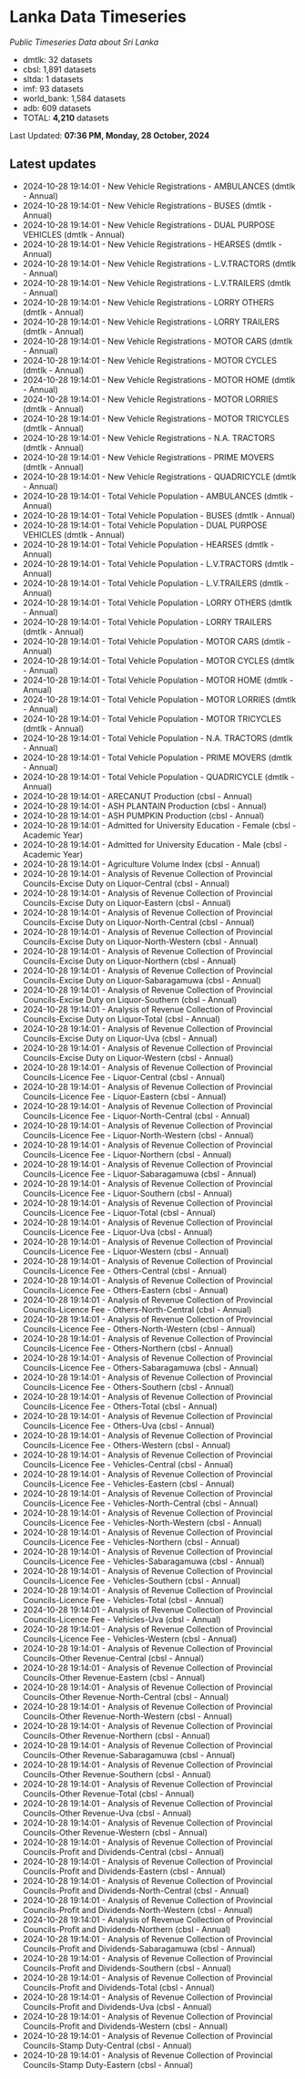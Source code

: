 # Lanka Data Timeseries
*Public Timeseries Data about Sri Lanka*

* dmtlk: 32 datasets
* cbsl: 1,891 datasets
* sltda: 1 datasets
* imf: 93 datasets
* world_bank: 1,584 datasets
* adb: 609 datasets
* TOTAL: **4,210** datasets

Last Updated: **07:36 PM, Monday, 28 October, 2024**

## Latest updates

* 2024-10-28 19:14:01 - New Vehicle Registrations - AMBULANCES (dmtlk - Annual)
* 2024-10-28 19:14:01 - New Vehicle Registrations - BUSES (dmtlk - Annual)
* 2024-10-28 19:14:01 - New Vehicle Registrations - DUAL PURPOSE VEHICLES (dmtlk - Annual)
* 2024-10-28 19:14:01 - New Vehicle Registrations - HEARSES (dmtlk - Annual)
* 2024-10-28 19:14:01 - New Vehicle Registrations - L.V.TRACTORS (dmtlk - Annual)
* 2024-10-28 19:14:01 - New Vehicle Registrations - L.V.TRAILERS (dmtlk - Annual)
* 2024-10-28 19:14:01 - New Vehicle Registrations - LORRY OTHERS (dmtlk - Annual)
* 2024-10-28 19:14:01 - New Vehicle Registrations - LORRY TRAILERS (dmtlk - Annual)
* 2024-10-28 19:14:01 - New Vehicle Registrations - MOTOR CARS (dmtlk - Annual)
* 2024-10-28 19:14:01 - New Vehicle Registrations - MOTOR CYCLES (dmtlk - Annual)
* 2024-10-28 19:14:01 - New Vehicle Registrations - MOTOR HOME (dmtlk - Annual)
* 2024-10-28 19:14:01 - New Vehicle Registrations - MOTOR LORRIES (dmtlk - Annual)
* 2024-10-28 19:14:01 - New Vehicle Registrations - MOTOR TRICYCLES (dmtlk - Annual)
* 2024-10-28 19:14:01 - New Vehicle Registrations - N.A. TRACTORS (dmtlk - Annual)
* 2024-10-28 19:14:01 - New Vehicle Registrations - PRIME MOVERS (dmtlk - Annual)
* 2024-10-28 19:14:01 - New Vehicle Registrations - QUADRICYCLE (dmtlk - Annual)
* 2024-10-28 19:14:01 - Total Vehicle Population - AMBULANCES (dmtlk - Annual)
* 2024-10-28 19:14:01 - Total Vehicle Population - BUSES (dmtlk - Annual)
* 2024-10-28 19:14:01 - Total Vehicle Population - DUAL PURPOSE VEHICLES (dmtlk - Annual)
* 2024-10-28 19:14:01 - Total Vehicle Population - HEARSES (dmtlk - Annual)
* 2024-10-28 19:14:01 - Total Vehicle Population - L.V.TRACTORS (dmtlk - Annual)
* 2024-10-28 19:14:01 - Total Vehicle Population - L.V.TRAILERS (dmtlk - Annual)
* 2024-10-28 19:14:01 - Total Vehicle Population - LORRY OTHERS (dmtlk - Annual)
* 2024-10-28 19:14:01 - Total Vehicle Population - LORRY TRAILERS (dmtlk - Annual)
* 2024-10-28 19:14:01 - Total Vehicle Population - MOTOR CARS (dmtlk - Annual)
* 2024-10-28 19:14:01 - Total Vehicle Population - MOTOR CYCLES (dmtlk - Annual)
* 2024-10-28 19:14:01 - Total Vehicle Population - MOTOR HOME (dmtlk - Annual)
* 2024-10-28 19:14:01 - Total Vehicle Population - MOTOR LORRIES (dmtlk - Annual)
* 2024-10-28 19:14:01 - Total Vehicle Population - MOTOR TRICYCLES (dmtlk - Annual)
* 2024-10-28 19:14:01 - Total Vehicle Population - N.A. TRACTORS (dmtlk - Annual)
* 2024-10-28 19:14:01 - Total Vehicle Population - PRIME MOVERS (dmtlk - Annual)
* 2024-10-28 19:14:01 - Total Vehicle Population - QUADRICYCLE (dmtlk - Annual)
* 2024-10-28 19:14:01 - ARECANUT Production (cbsl - Annual)
* 2024-10-28 19:14:01 - ASH PLANTAIN Production (cbsl - Annual)
* 2024-10-28 19:14:01 - ASH PUMPKIN Production (cbsl - Annual)
* 2024-10-28 19:14:01 - Admitted for University Education - Female (cbsl - Academic Year)
* 2024-10-28 19:14:01 - Admitted for University Education - Male (cbsl - Academic Year)
* 2024-10-28 19:14:01 - Agriculture Volume Index (cbsl - Annual)
* 2024-10-28 19:14:01 - Analysis of Revenue Collection of Provincial Councils-Excise Duty on Liquor-Central (cbsl - Annual)
* 2024-10-28 19:14:01 - Analysis of Revenue Collection of Provincial Councils-Excise Duty on Liquor-Eastern (cbsl - Annual)
* 2024-10-28 19:14:01 - Analysis of Revenue Collection of Provincial Councils-Excise Duty on Liquor-North-Central (cbsl - Annual)
* 2024-10-28 19:14:01 - Analysis of Revenue Collection of Provincial Councils-Excise Duty on Liquor-North-Western (cbsl - Annual)
* 2024-10-28 19:14:01 - Analysis of Revenue Collection of Provincial Councils-Excise Duty on Liquor-Northern (cbsl - Annual)
* 2024-10-28 19:14:01 - Analysis of Revenue Collection of Provincial Councils-Excise Duty on Liquor-Sabaragamuwa (cbsl - Annual)
* 2024-10-28 19:14:01 - Analysis of Revenue Collection of Provincial Councils-Excise Duty on Liquor-Southern (cbsl - Annual)
* 2024-10-28 19:14:01 - Analysis of Revenue Collection of Provincial Councils-Excise Duty on Liquor-Total (cbsl - Annual)
* 2024-10-28 19:14:01 - Analysis of Revenue Collection of Provincial Councils-Excise Duty on Liquor-Uva (cbsl - Annual)
* 2024-10-28 19:14:01 - Analysis of Revenue Collection of Provincial Councils-Excise Duty on Liquor-Western (cbsl - Annual)
* 2024-10-28 19:14:01 - Analysis of Revenue Collection of Provincial Councils-Licence Fee - Liquor-Central (cbsl - Annual)
* 2024-10-28 19:14:01 - Analysis of Revenue Collection of Provincial Councils-Licence Fee - Liquor-Eastern (cbsl - Annual)
* 2024-10-28 19:14:01 - Analysis of Revenue Collection of Provincial Councils-Licence Fee - Liquor-North-Central (cbsl - Annual)
* 2024-10-28 19:14:01 - Analysis of Revenue Collection of Provincial Councils-Licence Fee - Liquor-North-Western (cbsl - Annual)
* 2024-10-28 19:14:01 - Analysis of Revenue Collection of Provincial Councils-Licence Fee - Liquor-Northern (cbsl - Annual)
* 2024-10-28 19:14:01 - Analysis of Revenue Collection of Provincial Councils-Licence Fee - Liquor-Sabaragamuwa (cbsl - Annual)
* 2024-10-28 19:14:01 - Analysis of Revenue Collection of Provincial Councils-Licence Fee - Liquor-Southern (cbsl - Annual)
* 2024-10-28 19:14:01 - Analysis of Revenue Collection of Provincial Councils-Licence Fee - Liquor-Total (cbsl - Annual)
* 2024-10-28 19:14:01 - Analysis of Revenue Collection of Provincial Councils-Licence Fee - Liquor-Uva (cbsl - Annual)
* 2024-10-28 19:14:01 - Analysis of Revenue Collection of Provincial Councils-Licence Fee - Liquor-Western (cbsl - Annual)
* 2024-10-28 19:14:01 - Analysis of Revenue Collection of Provincial Councils-Licence Fee - Others-Central (cbsl - Annual)
* 2024-10-28 19:14:01 - Analysis of Revenue Collection of Provincial Councils-Licence Fee - Others-Eastern (cbsl - Annual)
* 2024-10-28 19:14:01 - Analysis of Revenue Collection of Provincial Councils-Licence Fee - Others-North-Central (cbsl - Annual)
* 2024-10-28 19:14:01 - Analysis of Revenue Collection of Provincial Councils-Licence Fee - Others-North-Western (cbsl - Annual)
* 2024-10-28 19:14:01 - Analysis of Revenue Collection of Provincial Councils-Licence Fee - Others-Northern (cbsl - Annual)
* 2024-10-28 19:14:01 - Analysis of Revenue Collection of Provincial Councils-Licence Fee - Others-Sabaragamuwa (cbsl - Annual)
* 2024-10-28 19:14:01 - Analysis of Revenue Collection of Provincial Councils-Licence Fee - Others-Southern (cbsl - Annual)
* 2024-10-28 19:14:01 - Analysis of Revenue Collection of Provincial Councils-Licence Fee - Others-Total (cbsl - Annual)
* 2024-10-28 19:14:01 - Analysis of Revenue Collection of Provincial Councils-Licence Fee - Others-Uva (cbsl - Annual)
* 2024-10-28 19:14:01 - Analysis of Revenue Collection of Provincial Councils-Licence Fee - Others-Western (cbsl - Annual)
* 2024-10-28 19:14:01 - Analysis of Revenue Collection of Provincial Councils-Licence Fee - Vehicles-Central (cbsl - Annual)
* 2024-10-28 19:14:01 - Analysis of Revenue Collection of Provincial Councils-Licence Fee - Vehicles-Eastern (cbsl - Annual)
* 2024-10-28 19:14:01 - Analysis of Revenue Collection of Provincial Councils-Licence Fee - Vehicles-North-Central (cbsl - Annual)
* 2024-10-28 19:14:01 - Analysis of Revenue Collection of Provincial Councils-Licence Fee - Vehicles-North-Western (cbsl - Annual)
* 2024-10-28 19:14:01 - Analysis of Revenue Collection of Provincial Councils-Licence Fee - Vehicles-Northern (cbsl - Annual)
* 2024-10-28 19:14:01 - Analysis of Revenue Collection of Provincial Councils-Licence Fee - Vehicles-Sabaragamuwa (cbsl - Annual)
* 2024-10-28 19:14:01 - Analysis of Revenue Collection of Provincial Councils-Licence Fee - Vehicles-Southern (cbsl - Annual)
* 2024-10-28 19:14:01 - Analysis of Revenue Collection of Provincial Councils-Licence Fee - Vehicles-Total (cbsl - Annual)
* 2024-10-28 19:14:01 - Analysis of Revenue Collection of Provincial Councils-Licence Fee - Vehicles-Uva (cbsl - Annual)
* 2024-10-28 19:14:01 - Analysis of Revenue Collection of Provincial Councils-Licence Fee - Vehicles-Western (cbsl - Annual)
* 2024-10-28 19:14:01 - Analysis of Revenue Collection of Provincial Councils-Other Revenue-Central (cbsl - Annual)
* 2024-10-28 19:14:01 - Analysis of Revenue Collection of Provincial Councils-Other Revenue-Eastern (cbsl - Annual)
* 2024-10-28 19:14:01 - Analysis of Revenue Collection of Provincial Councils-Other Revenue-North-Central (cbsl - Annual)
* 2024-10-28 19:14:01 - Analysis of Revenue Collection of Provincial Councils-Other Revenue-North-Western (cbsl - Annual)
* 2024-10-28 19:14:01 - Analysis of Revenue Collection of Provincial Councils-Other Revenue-Northern (cbsl - Annual)
* 2024-10-28 19:14:01 - Analysis of Revenue Collection of Provincial Councils-Other Revenue-Sabaragamuwa (cbsl - Annual)
* 2024-10-28 19:14:01 - Analysis of Revenue Collection of Provincial Councils-Other Revenue-Southern (cbsl - Annual)
* 2024-10-28 19:14:01 - Analysis of Revenue Collection of Provincial Councils-Other Revenue-Total (cbsl - Annual)
* 2024-10-28 19:14:01 - Analysis of Revenue Collection of Provincial Councils-Other Revenue-Uva (cbsl - Annual)
* 2024-10-28 19:14:01 - Analysis of Revenue Collection of Provincial Councils-Other Revenue-Western (cbsl - Annual)
* 2024-10-28 19:14:01 - Analysis of Revenue Collection of Provincial Councils-Profit and Dividends-Central (cbsl - Annual)
* 2024-10-28 19:14:01 - Analysis of Revenue Collection of Provincial Councils-Profit and Dividends-Eastern (cbsl - Annual)
* 2024-10-28 19:14:01 - Analysis of Revenue Collection of Provincial Councils-Profit and Dividends-North-Central (cbsl - Annual)
* 2024-10-28 19:14:01 - Analysis of Revenue Collection of Provincial Councils-Profit and Dividends-North-Western (cbsl - Annual)
* 2024-10-28 19:14:01 - Analysis of Revenue Collection of Provincial Councils-Profit and Dividends-Northern (cbsl - Annual)
* 2024-10-28 19:14:01 - Analysis of Revenue Collection of Provincial Councils-Profit and Dividends-Sabaragamuwa (cbsl - Annual)
* 2024-10-28 19:14:01 - Analysis of Revenue Collection of Provincial Councils-Profit and Dividends-Southern (cbsl - Annual)
* 2024-10-28 19:14:01 - Analysis of Revenue Collection of Provincial Councils-Profit and Dividends-Total (cbsl - Annual)
* 2024-10-28 19:14:01 - Analysis of Revenue Collection of Provincial Councils-Profit and Dividends-Uva (cbsl - Annual)
* 2024-10-28 19:14:01 - Analysis of Revenue Collection of Provincial Councils-Profit and Dividends-Western (cbsl - Annual)
* 2024-10-28 19:14:01 - Analysis of Revenue Collection of Provincial Councils-Stamp Duty-Central (cbsl - Annual)
* 2024-10-28 19:14:01 - Analysis of Revenue Collection of Provincial Councils-Stamp Duty-Eastern (cbsl - Annual)